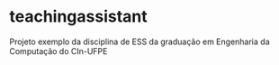 # teachingassistant
Projeto exemplo da disciplina de ESS da graduação em Engenharia da Computação do CIn-UFPE
